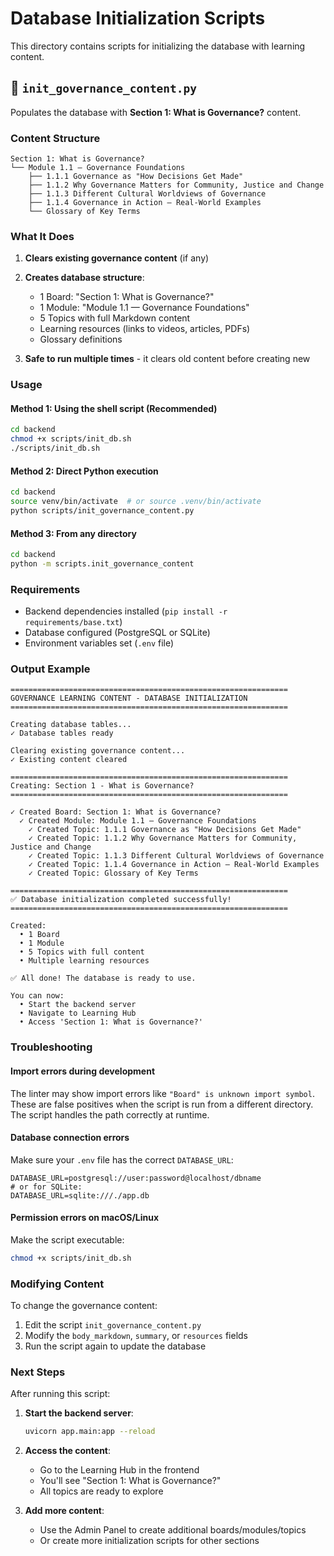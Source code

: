 # Database Initialization Scripts

This directory contains scripts for initializing the database with learning content.

## 📄 `init_governance_content.py`

Populates the database with **Section 1: What is Governance?** content.

### Content Structure

```
Section 1: What is Governance?
└── Module 1.1 — Governance Foundations
    ├── 1.1.1 Governance as "How Decisions Get Made"
    ├── 1.1.2 Why Governance Matters for Community, Justice and Change
    ├── 1.1.3 Different Cultural Worldviews of Governance
    ├── 1.1.4 Governance in Action — Real-World Examples
    └── Glossary of Key Terms
```

### What It Does

1. **Clears existing governance content** (if any)
2. **Creates database structure**:
   - 1 Board: "Section 1: What is Governance?"
   - 1 Module: "Module 1.1 — Governance Foundations"
   - 5 Topics with full Markdown content
   - Learning resources (links to videos, articles, PDFs)
   - Glossary definitions

3. **Safe to run multiple times** - it clears old content before creating new

### Usage

#### Method 1: Using the shell script (Recommended)

```bash
cd backend
chmod +x scripts/init_db.sh
./scripts/init_db.sh
```

#### Method 2: Direct Python execution

```bash
cd backend
source venv/bin/activate  # or source .venv/bin/activate
python scripts/init_governance_content.py
```

#### Method 3: From any directory

```bash
cd backend
python -m scripts.init_governance_content
```

### Requirements

- Backend dependencies installed (`pip install -r requirements/base.txt`)
- Database configured (PostgreSQL or SQLite)
- Environment variables set (`.env` file)

### Output Example

```
==============================================================
GOVERNANCE LEARNING CONTENT - DATABASE INITIALIZATION
==============================================================

Creating database tables...
✓ Database tables ready

Clearing existing governance content...
✓ Existing content cleared

==============================================================
Creating: Section 1 - What is Governance?
==============================================================

✓ Created Board: Section 1: What is Governance?
  ✓ Created Module: Module 1.1 — Governance Foundations
    ✓ Created Topic: 1.1.1 Governance as "How Decisions Get Made"
    ✓ Created Topic: 1.1.2 Why Governance Matters for Community, Justice and Change
    ✓ Created Topic: 1.1.3 Different Cultural Worldviews of Governance
    ✓ Created Topic: 1.1.4 Governance in Action — Real-World Examples
    ✓ Created Topic: Glossary of Key Terms

==============================================================
✅ Database initialization completed successfully!
==============================================================

Created:
  • 1 Board
  • 1 Module
  • 5 Topics with full content
  • Multiple learning resources

✅ All done! The database is ready to use.

You can now:
  • Start the backend server
  • Navigate to Learning Hub
  • Access 'Section 1: What is Governance?'
```

### Troubleshooting

#### Import errors during development

The linter may show import errors like `"Board" is unknown import symbol`. These are false positives when the script is run from a different directory. The script handles the path correctly at runtime.

#### Database connection errors

Make sure your `.env` file has the correct `DATABASE_URL`:

```env
DATABASE_URL=postgresql://user:password@localhost/dbname
# or for SQLite:
DATABASE_URL=sqlite:///./app.db
```

#### Permission errors on macOS/Linux

Make the script executable:

```bash
chmod +x scripts/init_db.sh
```

### Modifying Content

To change the governance content:

1. Edit the script `init_governance_content.py`
2. Modify the `body_markdown`, `summary`, or `resources` fields
3. Run the script again to update the database

### Next Steps

After running this script:

1. **Start the backend server**:
   ```bash
   uvicorn app.main:app --reload
   ```

2. **Access the content**:
   - Go to the Learning Hub in the frontend
   - You'll see "Section 1: What is Governance?"
   - All topics are ready to explore

3. **Add more content**:
   - Use the Admin Panel to create additional boards/modules/topics
   - Or create more initialization scripts for other sections
